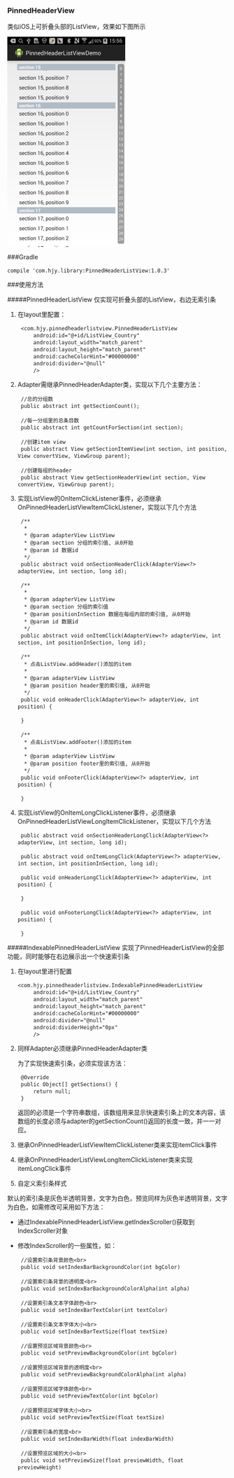 ### PinnedHeaderView
类似iOS上可折叠头部的ListView，效果如下图所示

<img src="https://github.com/houjinyun/PinnedHeaderView/blob/master/screenshots/img1.png?raw=true" width = "270" height = "480" alt="图片名称" align=center />

###Gradle

	compile 'com.hjy.library:PinnedHeaderListView:1.0.3'
	
###使用方法

#####PinnedHeaderListView
仅实现可折叠头部的ListView，右边无索引条

1. 在layout里配置：
	      
	  	<com.hjy.pinnedheaderlistview.PinnedHeaderListView
            android:id="@+id/ListView_Country"
            android:layout_width="match_parent"
            android:layout_height="match_parent"
            android:cacheColorHint="#00000000"
            android:divider="@null"
            />
           
2. Adapter需继承PinnedHeaderAdapter类，实现以下几个主要方法：

		//总的分组数
	    public abstract int getSectionCount();
		
		//每一分组里的总条目数
    	public abstract int getCountForSection(int section);
   		
   		//创建item view
    	public abstract View getSectionItemView(int section, int position, View convertView, ViewGroup parent);
		
		//创建每组的header
    	public abstract View getSectionHeaderView(int section, View convertView, ViewGroup parent);
    	
3. 实现ListView的OnItemClickListener事件，必须继承OnPinnedHeaderListViewItemClickListener，实现以下几个方法
	
	    /**
         *         
         * @param adapterView ListView
         * @param section 分组的索引值, 从0开始
         * @param id 数据id
         */
		public abstract void onSectionHeaderClick(AdapterView<?> adapterView, int section, long id);

        /**
         *
         * @param adapterView ListView
         * @param section 分组的索引值
         * @param positionInSection 数据在每组内部的索引值, 从0开始
         * @param id 数据id
         */
		public abstract void onItemClick(AdapterView<?> adapterView, int section, int positionInSection, long id);

	    /**
		 * 点击ListView.addHeader()添加的item
		 *
		 * @param adapterView ListView
		 * @param position header里的索引值, 从0开始
		 */
		public void onHeaderClick(AdapterView<?> adapterView, int position) {
			
		}

	    /**
		 * 点击ListView.addFooter()添加的item
		 *
		 * @param adapterView ListView
		 * @param position footer里的索引值, 从0开始
		 */
		public void onFooterClick(AdapterView<?> adapterView, int position) {
			
		}
		
4. 实现ListView的OnItemLongClickListener事件，必须继承OnPinnedHeaderListViewLongItemClickListener，实现以下几个方法

		public abstract void onSectionHeaderLongClick(AdapterView<?> adapterView, int section, long id);

		public abstract void onItemLongClick(AdapterView<?> adapterView, int section, int positionInSection, long id);

		public void onHeaderLongClick(AdapterView<?> adapterView, int position) {

		}

		public void onFooterLongClick(AdapterView<?> adapterView, int position) {

		}
		
#####IndexablePinnedHeaderListView
实现了PinnedHeaderListView的全部功能，同时能够在右边展示出一个快速索引条

1. 在layout里进行配置
	
	   <com.hjy.pinnedheaderlistview.IndexablePinnedHeaderListView
            android:id="@+id/ListView_Country"
            android:layout_width="match_parent"
            android:layout_height="match_parent"
            android:cacheColorHint="#00000000"
            android:divider="@null"
            android:dividerHeight="0px"
            />
            
2. 同样Adapter必须继承PinnedHeaderAdapter类
 	
 	为了实现快速索引条，必须实现该方法：
 		
 	    @Override
		public Object[] getSections() {
		    return null;
		}
	返回的必须是一个字符串数组，该数组用来显示快速索引条上的文本内容，该数组的长度必须与adapter的getSectionCount()返回的长度一致，并一一对应。
 
3. 继承OnPinnedHeaderListViewItemClickListener类来实现itemClick事件
 
4. 继承OnPinnedHeaderListViewLongItemClickListener类来实现itemLongClick事件
 
5. 自定义索引条样式
 
 默认的索引条是灰色半透明背景，文字为白色，预览同样为灰色半透明背景，文字为白色，如需修改可采用如下方法：
 
 * 通过IndexablePinnedHeaderListView.getIndexScroller()获取到IndexScroller对象
 * 修改IndexScroller的一些属性，如：
 	
		//设置索引条背景颜色<br>
 		public void setIndexBarBackgroundColor(int bgColor)

		//设置索引条背景的透明度<br>
		public void setIndexBarBackgroundColorAlpha(int alpha)

		//设置索引条文本字体颜色<br>
		public void setIndexBarTextColor(int textColor)

		//设置索引条文本字体大小<br>
		public void setIndexBarTextSize(float textSize)

		//设置预览区域背景颜色<br>
		public void setPreviewBackgroundColor(int bgColor)
		
		//设置预览区域背景的透明度<br>
		public void setPreviewBackgroundColorAlpha(int alpha)

		//设置预览区域字体颜色<br>
		public void setPreviewTextColor(int bgColor)

		//设置预览区域字体大小<br>
		public void setPreviewTextSize(float textSize)
		
		//设置索引条的宽度<br>
		public void setIndexBarWidth(float indexBarWidth)
		
		//设置预览区域的大小<br>
		public void setPreviewSize(float previewWidth, float previewHeight)